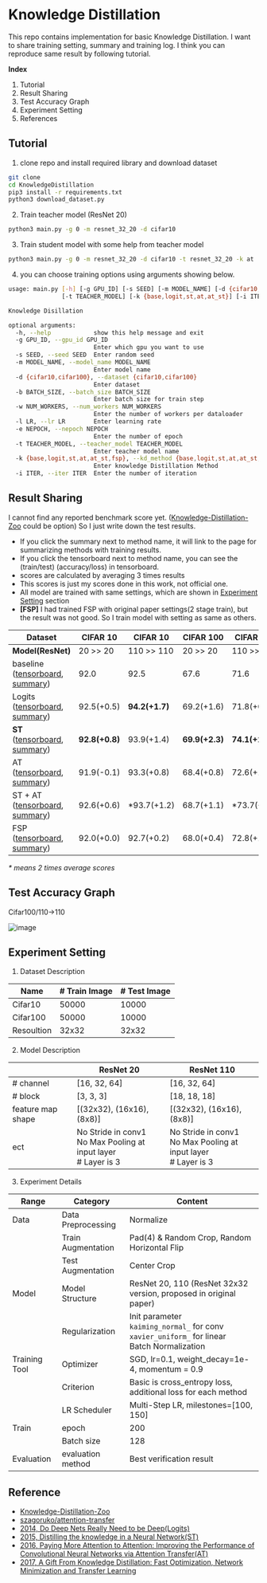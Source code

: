 # Knowledge Distillation
This repo contains implementation for basic Knowledge Distillation. I want to share training setting, summary and training log. I think you can reproduce same result by following tutorial. 



**Index**

1. Tutorial
2. Result Sharing
3. Test Accuracy Graph
4. Experiment Setting
5. References



## Tutorial

1. clone repo and install required library and download dataset

```bash
git clone
cd KnowledgeDistillation
pip3 install -r requirements.txt
python3 download_dataset.py
```

2. Train teacher model (ResNet 20)

```bash
python3 main.py -g 0 -m resnet_32_20 -d cifar10
```

3. Train student model with some help from teacher model

```bash
python3 main.py -g 0 -m resnet_32_20 -d cifar10 -t resnet_32_20 -k at
```

4. you can choose training options using arguments showing below.

```bash
usage: main.py [-h] [-g GPU_ID] [-s SEED] [-m MODEL_NAME] [-d {cifar10,cifar100}] [-b BATCH_SIZE] [-w NUM_WORKERS] [-l LR] [-e NEPOCH]
               [-t TEACHER_MODEL] [-k {base,logit,st,at,at_st}] [-i ITER]

Knowledge Disillation

optional arguments:
  -h, --help            show this help message and exit
  -g GPU_ID, --gpu_id GPU_ID
                        Enter which gpu you want to use
  -s SEED, --seed SEED  Enter random seed
  -m MODEL_NAME, --model_name MODEL_NAME
                        Enter model name
  -d {cifar10,cifar100}, --dataset {cifar10,cifar100}
                        Enter dataset
  -b BATCH_SIZE, --batch_size BATCH_SIZE
                        Enter batch size for train step
  -w NUM_WORKERS, --num_workers NUM_WORKERS
                        Enter the number of workers per dataloader
  -l LR, --lr LR        Enter learning rate
  -e NEPOCH, --nepoch NEPOCH
                        Enter the number of epoch
  -t TEACHER_MODEL, --teacher_model TEACHER_MODEL
                        Enter teacher model name
  -k {base,logit,st,at,at_st,fsp}, --kd_method {base,logit,st,at,at_st,fsp}
                        Enter knowledge Distillation Method
  -i ITER, --iter ITER  Enter the number of iteration

```



## Result Sharing

I cannot find any reported benchmark score yet. ([Knowledge-Distillation-Zoo](https://github.com/AberHu/Knowledge-Distillation-Zoo) could be option) So I just write down the test results. 

- If you click the summary next to method name, it will link to the page for summarizing methods with training results. 
- If you click the tensorboard next to method name, you can see the (train/test) (accuracy/loss) in tensorboard.
- scores are calculated by averaging 3 times results
- This scores is just my scores done in this work, not official one.
- All model are trained with same settings, which are shown in [Experiment Setting](#experiment-setting) section
- **[FSP]** I had trained FSP with original paper settings(2 stage train), but the result was not good. So I train model with setting as same as others.

| Dataset                                | CIFAR 10       | CIFAR 10       | CIFAR 100      | CIFAR 100      | avg            |
| -------------------------------------- | -------------- | -------------- | -------------- | -------------- | -------------- |
| **Model(ResNet)**                      | 20 >> 20       | 110 >> 110     | 20 >> 20       | 110 >> 110    |                |
| baseline <br />([tensorboard](https://tensorboard.dev/experiment/uDRWaW9bQ7qD4RTVoMijpQ/#scalars), [summary](docs/baseline.md)) | 92.0           | 92.5           | 67.6           | 71.6          | 80.9           |
| Logits <br />([tensorboard](https://tensorboard.dev/experiment/XQxR2I61QoergHwPQK2jxg), [summary](docs/logit.md)) | 92.5(+0.5)     | **94.2(+1.7)** | 69.2(+1.6)     | 71.8(+0.2)     | 81.9(+1.0)     |
| **ST** <br />([tensorboard](https://tensorboard.dev/experiment/wBPnPMRtQ6mjjio2oZckQA/), [summary](docs/st.md)) | **92.8(+0.8)** | 93.9(+1.4)     | **69.9(+2.3)** | **74.1(+2.5)** | **82.7(+1.8)** |
| AT <br />([tensorboard](https://tensorboard.dev/experiment/wBPnPMRtQ6mjjio2oZckQA/), [summary](docs/at.md)) | 91.9(-0.1)     | 93.3(+0.8)     | 68.4(+0.8)     | 72.6(+1.0)     | 81.55(+0.65)   |
| ST + AT <br />([tensorboard](https://tensorboard.dev/experiment/TWk1w7R5RZ6SmD3n6tVd3w/), [summary](docs/at_st.md)) | 92.6(+0.6)     | *93.7(+1.2)     | 68.7(+1.1)     | *73.7(+2.1)     | 82.2(+1.5)     |
| FSP<br />([tensorboard](https://tensorboard.dev/experiment/zMKtJqwKRJGfXUEAFMXqhw/), [summary](docs/fsp.md)) | 92.0(+0.0) | 92.7(+0.2) | 68.0(+0.4) | 72.8(+1.2) | 81.4(+0.5) |

*\* means 2 times average scores*



## Test Accuracy Graph

Cifar100/110->110 

![image](https://user-images.githubusercontent.com/31476895/131270339-9fcea168-8a73-44bc-bddf-c6ec59983106.png)



## Experiment Setting

1. Dataset Description

| Name       | # Train Image | # Test Image |
| ---------- | ------------- | ------------ |
| Cifar10    | 50000         | 10000        |
| Cifar100   | 50000         | 10000        |
| Resoultion | 32x32         | 32x32        |



2. Model Description

|                   | ResNet 20                                                    | ResNet 110                                                   |
| ----------------- | ------------------------------------------------------------ | ------------------------------------------------------------ |
| # channel         | [16, 32, 64]                                                 | [16, 32, 64]                                                 |
| # block           | [3, 3, 3]                                                    | [18, 18, 18]                                                 |
| feature map shape | [(32x32), (16x16), (8x8)]                                    | [(32x32), (16x16), (8x8)]                                    |
| ect               | No Stride in conv1<br />No Max Pooling at input layer<br /># Layer is 3 | No Stride in conv1<br />No Max Pooling at input layer<br /># Layer is 3 |



3. Experiment Details

| Range         | Category           | Content                                                      |
| ------------- | ------------------ | ------------------------------------------------------------ |
| Data          | Data Preprocessing | Normalize                                                    |
|               | Train Augmentation | Pad(4) & Random Crop, Random Horizontal Flip                 |
|               | Test Augmentation  | Center Crop                                                  |
| Model         | Model Structure    | ResNet 20, 110 (ResNet 32x32 version, proposed in original paper) |
|               | Regularization     | Init parameter<br />`kaiming_normal_` for conv<br />`xavier_uniform_` for linear<br />Batch Normalization |
| Training Tool | Optimizer          | SGD, lr=0.1, weight_decay=1e-4, momentum = 0.9               |
|               | Criterion          | Basic is cross_entropy loss, additional loss for each method |
|               | LR Scheduler       | Multi-Step LR, milestones=[100, 150]                         |
| Train         | epoch              | 200                                                          |
|               | Batch size         | 128                                                          |
| Evaluation    | evaluation method  | Best verification result                                     |



## Reference

- [Knowledge-Distillation-Zoo](https://github.com/AberHu/Knowledge-Distillation-Zoo)
- [szagoruko/attention-transfer](https://github.com/szagoruyko/attention-transfer)
- [2014, Do Deep Nets Really Need to be Deep(Logits)](https://arxiv.org/abs/1312.6184)
- [2015, Distilling the knowledge in a Neural Network(ST)](https://arxiv.org/abs/1503.02531)
- [2016, Paying More Attention to Attention: Improving the Performance of Convolutional Neural Networks via Attention Transfer(AT)](https://arxiv.org/abs/1612.03928)
- [2017, A Gift From Knowledge Distillation: Fast Optimization, Network Minimization and Transfer Learning](https://openaccess.thecvf.com/content_cvpr_2017/html/Yim_A_Gift_From_CVPR_2017_paper.html)


